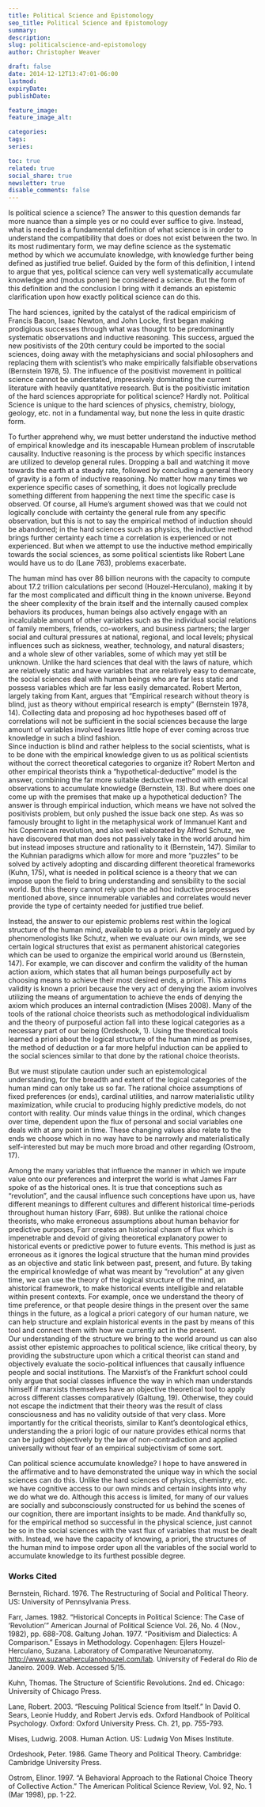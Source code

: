 ```yaml
---
title: Political Science and Epistomology
seo_title: Political Science and Epistomology
summary: 
description: 
slug: politicalscience-and-epistomology
author: Christopher Weaver

draft: false
date: 2014-12-12T13:47:01-06:00
lastmod: 
expiryDate: 
publishDate: 

feature_image: 
feature_image_alt: 

categories:
tags:
series:

toc: true
related: true
social_share: true
newsletter: true
disable_comments: false
---
```


Is political science a science? The answer to this question demands far more nuance than a simple yes or no could ever suffice to give. Instead, what is needed is a fundamental definition of what science is in order to understand the compatibility that does or does not exist between the two. In its most rudimentary form, we may define science as the systematic method by which we accumulate knowledge, with knowledge further being defined as justified true belief. Guided by the form of this definition, I intend to argue that yes, political science can very well systematically accumulate knowledge and (modus ponen) be considered a science. But the form of this definition and the conclusion I bring with it demands an epistemic clarification upon how exactly political science can do this.	

The hard sciences, ignited by the catalyst of the radical empiricism of Francis Bacon, Isaac Newton, and John Locke, first began making prodigious successes through what was thought to be predominantly systematic observations and inductive reasoning. This success, argued the new positivists of the 20th century could be imported to the social sciences, doing away with the metaphysicians and social philosophers and replacing them with scientist’s who make empirically falsifiable observations (Bernstein 1978, 5). The influence of the positivist movement in political science cannot be understated, impressively dominating the current literature with heavily quantitative research. But is the positivistic imitation of the hard sciences appropriate for political science? Hardly not. Political Science is unique to the hard sciences of physics, chemistry, biology, geology, etc. not in a fundamental way, but none the less in quite drastic form.

To further apprehend why, we must better understand the inductive method of empirical knowledge and its inescapable Humean problem of inscrutable causality. Inductive reasoning is the process by which specific instances are utilized to develop general rules. Dropping a ball and watching it move towards the earth at a steady rate, followed by concluding a general theory of gravity is a form of inductive reasoning. No matter how many times we experience specific cases of something, it does not logically preclude something different from happening the next time the specific case is observed. Of course, all Hume’s argument showed was that we could not logically conclude with certainty the general rule from any specific observation, but this is not to say the empirical method of induction should be abandoned; in the hard sciences such as physics, the inductive method brings further certainty each time a correlation is experienced or not experienced. But when we attempt to use the inductive method empirically towards the social sciences, as some political scientists like Robert Lane would have us to do (Lane 763), problems exacerbate. 

The human mind has over 86 billion neurons with the capacity to compute about 17.2 trillion calculations per second (Houzel-Herculano), making it by far the most complicated and difficult thing in the known universe. Beyond the sheer complexity of the brain itself and the internally caused complex behaviors its produces, human beings also actively engage with an incalculable amount of other variables such as the individual social relations of family members, friends, co-workers, and business partners; the larger social and cultural pressures at national, regional, and local levels; physical influences such as sickness, weather, technology, and natural disasters; and a whole slew of other variables, some of which may yet still be unknown. Unlike the hard sciences that deal with the laws of nature, which are relatively static and have variables that are relatively easy to demarcate, the social sciences deal with human beings who are far less static and possess variables which are far less easily demarcated. Robert Merton, largely taking from Kant, argues that “Empirical research without theory is blind, just as theory without empirical research is empty” (Bernstein 1978, 14). Collecting data and proposing ad hoc hypotheses based off of correlations will not be sufficient in the social sciences because the large amount of variables involved leaves little hope of ever coming across true knowledge in such a blind fashion.  
Since induction is blind and rather helpless to the social scientists, what is to be done with the empirical knowledge given to us as political scientists without the correct theoretical categories to organize it? Robert Merton and other empirical theorists think a “hypothetical-deductive” model is the answer, combining the far more suitable deductive method with empirical observations to accumulate knowledge (Bernstein, 13). But where does one come up with the premises that make up a hypothetical deduction? The answer is through empirical induction, which means we have not solved the positivists problem, but only pushed the issue back one step.
As was so famously brought to light in the metaphysical work of Immanuel Kant and his Copernican revolution, and also well elaborated by Alfred Schutz, we have discovered that man does not passively take in the world around him but instead imposes structure and rationality to it (Bernstein, 147). Similar to the Kuhnian paradigms which allow for more and more “puzzles” to be solved by actively adopting and discarding different theoretical frameworks (Kuhn, 175), what is needed in political science is a theory that we can impose upon the field to bring understanding and sensibility to the social world. But this theory cannot rely upon the ad hoc inductive processes mentioned above, since innumerable variables and correlates would never provide the type of certainty needed for justified true belief. 

Instead, the answer to our epistemic problems rest within the logical structure of the human mind, available to us a priori. As is largely argued by phenomenologists like Schutz, when we evaluate our own minds, we see certain logical structures that exist as permanent ahistorical categories which can be used to organize the empirical world around us (Bernstein, 147). For example, we can discover and confirm the validity of the human action axiom, which states that all human beings purposefully act by choosing means to achieve their most desired ends, a priori. This axioms validity is known a priori because the very act of denying the axiom involves utilizing the means of argumentation to achieve the ends of denying the axiom which produces an internal contradiction (Mises 2008). Many of the tools of the rational choice theorists such as methodological individualism and the theory of purposeful action fall into these logical categories as a necessary part of our being (Ordeshook, 1). Using the theoretical tools learned a priori about the logical structure of the human mind as premises, the method of deduction or a far more helpful induction can be applied to the social sciences similar to that done by the rational choice theorists.

But we must stipulate caution under such an epistemological understanding, for the breadth and extent of the logical categories of the human mind can only take us so far. The rational choice assumptions of fixed preferences (or ends), cardinal utilities, and narrow materialistic utility maximization, while crucial to producing highly predictive models, do not contort with reality. Our minds value things in the ordinal, which changes over time, dependent upon the flux of personal and social variables one deals with at any point in time. These changing values also relate to the ends we choose which in no way have to be narrowly and materialistically self-interested but may be much more broad and other regarding (Ostroom, 17).	

Among the many variables that influence the manner in which we impute value onto our preferences and interpret the world is what James Farr spoke of as the historical ones. It is true that conceptions such as “revolution”, and the causal influence such conceptions have upon us,  have different meanings to different cultures and different historical time-periods throughout human history (Farr, 698). But unlike the rational choice theorists, who make erroneous assumptions about human behavior for predictive purposes, Farr creates an historical chasm of flux which is impenetrable and devoid of giving theoretical explanatory power to historical events or predictive power to future events. This method is just as erroneous as it ignores the logical structure that the human mind provides as an objective and static link between past, present, and future. By taking the empirical knowledge of what was meant by “revolution” at any given time, we can use the theory of the logical structure of the mind, an ahistorical framework, to make historical events intelligible and relatable within present contexts. For example, once we understand the theory of time preference, or that people desire things in the present over the same things in the future, as a logical a priori category of our human nature, we can help structure and explain historical events in the past by means of this tool and connect them with how we currently act in the present.  
Our understanding of the structure we bring to the world around us can also assist other epistemic approaches to political science, like critical theory, by providing the substructure upon which a critical theorist can stand and objectively evaluate the socio-political influences that causally influence people and social institutions.  The Marxist’s of the Frankfurt school could only argue that social classes influence the way in which man understands himself if marxists themselves have an objective theoretical tool to apply across different classes comparatively (Galtung, 19). Otherwise, they could not escape the indictment that their theory was the result of class consciousness and has no validity outside of that very class. More importantly for the critical theorists, similar to Kant’s deontological ethics, understanding the a priori logic of our nature provides ethical norms that can be judged objectively by the law of non-contradiction and applied universally without fear of an empirical subjectivism of some sort. 

Can political science accumulate knowledge? I hope to have answered in the affirmative and to have demonstrated the unique way in which the social sciences can do this. Unlike the hard sciences of physics, chemistry, etc. we have cognitive access to our own minds and certain insights into why we do what we do. Although this access is limited, for many of our values are socially and subconsciously constructed for us behind the scenes of our cognition, there are important insights to be made. And thankfully so, for the empirical method so successful in the physical science, just cannot be so in the social sciences with the vast flux of variables that must be dealt with. Instead, we have the capacity of knowing, a priori, the structures of the human mind to impose order upon all the variables of the social world to accumulate knowledge to its furthest possible degree. 

### Works Cited

Bernstein, Richard. 1976. The Restructuring of Social and Political Theory. US: University of 		Pennsylvania Press.

Farr, James. 1982. “Historical Concepts in Political Science: The Case of ‘Revolution’” 			American Journal of Political Science Vol. 26, No. 4 (Nov., 1982), pp. 688-708.
Galtung Johan. 1977. “Positivism and Dialectics: A Comparison.” Essays in Methodology. 		Copenhagen: Ejlers
Houzel-Herculano, Suzana. Laboratory of Comparative Neuroanatomy. http://www.suzanaherculanohouzel.com/lab. University of Federal do Rio de Janeiro. 2009. Web. 		Accessed 5/15.

Kuhn, Thomas. The Structure of Scientific Revolutions. 2nd ed. Chicago: University of Chicago 		Press.

Lane, Robert. 2003. “Rescuing Political Science from Itself.”  In David O. Sears, Leonie Huddy, 	and Robert Jervis eds. Oxford Handbook of Political Psychology. Oxford: Oxford 			University Press. Ch. 21, pp. 755-793.

Mises, Ludwig. 2008. Human Action. US: Ludwig Von Mises Institute.
	
Ordeshook, Peter. 1986. Game Theory and Political Theory. Cambridge: Cambridge University 		Press.

Ostrom, Elinor. 1997. “A Behavioral Approach to the Rational Choice Theory of Collective 		Action.” The American Political Science Review, Vol. 92, No. 1 (Mar 1998), pp. 1-22.
